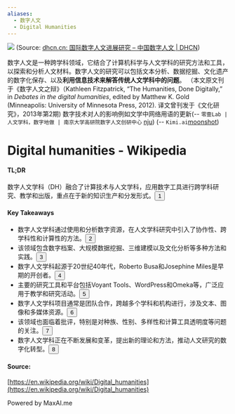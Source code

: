 ```yaml
---
aliases:
  - 数字人文
  - Digital Humanities
---
```


![](https://digitalhumanities.nju.edu.cn/storage/public/images/1/7/09f863-ba9950-187e2a.jpg)
(Source:  [dhcn.cn: 国际数字人文进展研究 – 中国数字人文 | DHCN](https://www.dhcn.cn/dhjournal/202001/2695.html))

数字人文是一种跨学科领域，它结合了计算机科学与人文学科的研究方法和工具，以探索和分析人文材料。数字人文的研究可以包括文本分析、数据挖掘、文化遗产的数字化保存、以及**利用信息技术来解答传统人文学科中的问题**。
（本文原文刊于《数字人文之辩》（Kathleen Fitzpatrick, “The Humanities, Done Digitally,” in _Debates_ _in the digital humanities_, edited by Matthew K. Gold (Minneapolis: University of Minnesota Press, 2012). 译文曾刊发于《文化研究》，2013年第2期)
数字技术对人的影响例如文学中网络用语的更新(-- `零壹Lab | 人文学科，数字地做 | 南京大学高研院数字人文创研中心` [nju](https://digitalhumanities.nju.edu.cn/publication/5e65fd32297b906718/)) (-- `Kimi.ai`[moonshot](https://kimi.moonshot.cn/chat/conqgk9kqq4kac7j4560))

# Digital humanities - Wikipedia

#### TL;DR

数字人文学科（DH）融合了计算技术与人文学科，应用数字工具进行跨学科研究、教学和出版，重点在于新的知识生产和分发形式。<button>1<span></span></button>

#### Key Takeaways

- 数字人文学科通过使用和分析数字资源，在人文学科研究中引入了协作性、跨学科性和计算性的方法。<button>2<span></span></button>
- 该领域包含数字档案、大规模数据挖掘、三维建模以及文化分析等多种方法和实践。<button>3<span></span></button>
- 数字人文学科起源于20世纪40年代，Roberto Busa和Josephine Miles是早期的开创者。<button>4<span></span></button>
- 主要的研究工具和平台包括Voyant Tools、WordPress和Omeka等，广泛应用于教学和研究活动。<button>5<span></span></button>
- 数字人文学科项目通常是团队合作，跨越多个学科和机构进行，涉及文本、图像和多媒体资源。<button>6<span></span></button>
- 该领域也面临着批评，特别是对种族、性别、多样性和计算工具透明度等问题的关注。<button>7<span></span></button>
- 数字人文学科正在不断发展和变革，提出新的理论和方法，推动人文研究的数字化转型。<button>8<span></span></button>

#### Source:

[https://en.wikipedia.org/wiki/Digital_humanities](https://en.wikipedia.org/wiki/Digital_humanities)

Powered by MaxAI.me